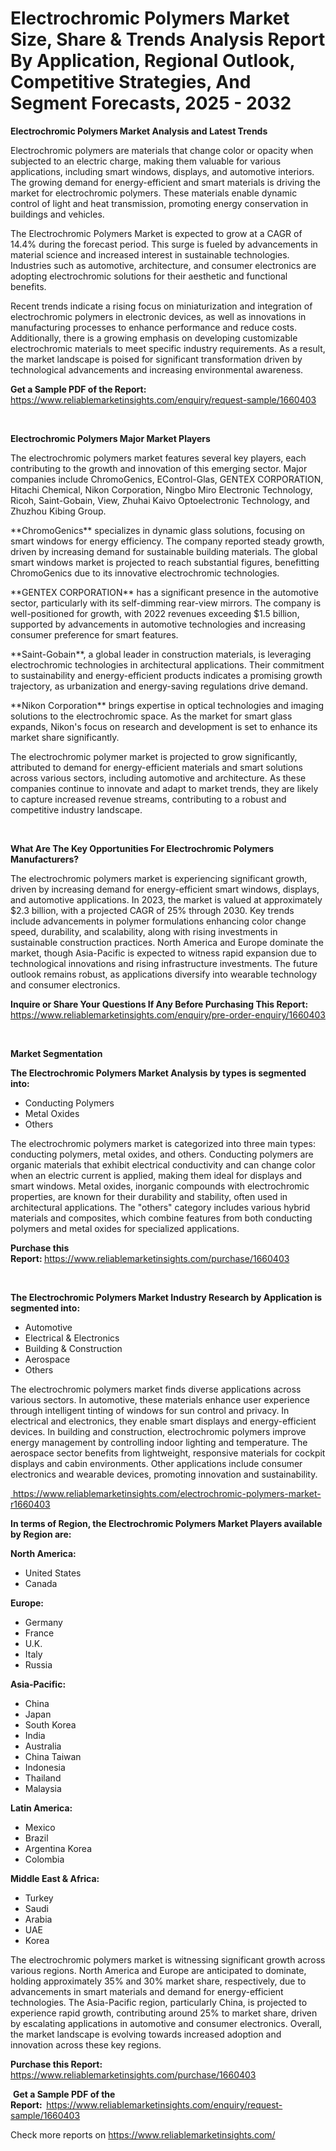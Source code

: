 <p><h1>Electrochromic Polymers Market Size, Share & Trends Analysis Report By Application, Regional Outlook, Competitive Strategies, And Segment Forecasts, 2025 - 2032</h1></p><p><strong>Electrochromic Polymers Market Analysis and Latest Trends</strong></p>
<p><p>Electrochromic polymers are materials that change color or opacity when subjected to an electric charge, making them valuable for various applications, including smart windows, displays, and automotive interiors. The growing demand for energy-efficient and smart materials is driving the market for electrochromic polymers. These materials enable dynamic control of light and heat transmission, promoting energy conservation in buildings and vehicles.</p><p>The Electrochromic Polymers Market is expected to grow at a CAGR of 14.4% during the forecast period. This surge is fueled by advancements in material science and increased interest in sustainable technologies. Industries such as automotive, architecture, and consumer electronics are adopting electrochromic solutions for their aesthetic and functional benefits.</p><p>Recent trends indicate a rising focus on miniaturization and integration of electrochromic polymers in electronic devices, as well as innovations in manufacturing processes to enhance performance and reduce costs. Additionally, there is a growing emphasis on developing customizable electrochromic materials to meet specific industry requirements. As a result, the market landscape is poised for significant transformation driven by technological advancements and increasing environmental awareness.</p></p>
<p><strong>Get a Sample PDF of the Report:&nbsp;</strong> <a href="https://www.reliablemarketinsights.com/enquiry/request-sample/1660403?utm_campaign=2106&utm_medium=2&utm_source=Github&utm_content=ia&utm_term=30012025&utm_id=electrochromic-polymers">https://www.reliablemarketinsights.com/enquiry/request-sample/1660403</a></p>
<p>&nbsp;</p>
<p><strong>Electrochromic Polymers Major Market Players</strong></p>
<p><p>The electrochromic polymers market features several key players, each contributing to the growth and innovation of this emerging sector. Major companies include ChromoGenics, EControl-Glas, GENTEX CORPORATION, Hitachi Chemical, Nikon Corporation, Ningbo Miro Electronic Technology, Ricoh, Saint-Gobain, View, Zhuhai Kaivo Optoelectronic Technology, and Zhuzhou Kibing Group.</p><p>**ChromoGenics** specializes in dynamic glass solutions, focusing on smart windows for energy efficiency. The company reported steady growth, driven by increasing demand for sustainable building materials. The global smart windows market is projected to reach substantial figures, benefitting ChromoGenics due to its innovative electrochromic technologies.</p><p>**GENTEX CORPORATION** has a significant presence in the automotive sector, particularly with its self-dimming rear-view mirrors. The company is well-positioned for growth, with 2022 revenues exceeding $1.5 billion, supported by advancements in automotive technologies and increasing consumer preference for smart features.</p><p>**Saint-Gobain**, a global leader in construction materials, is leveraging electrochromic technologies in architectural applications. Their commitment to sustainability and energy-efficient products indicates a promising growth trajectory, as urbanization and energy-saving regulations drive demand.</p><p>**Nikon Corporation** brings expertise in optical technologies and imaging solutions to the electrochromic space. As the market for smart glass expands, Nikon's focus on research and development is set to enhance its market share significantly.</p><p>The electrochromic polymer market is projected to grow significantly, attributed to demand for energy-efficient materials and smart solutions across various sectors, including automotive and architecture. As these companies continue to innovate and adapt to market trends, they are likely to capture increased revenue streams, contributing to a robust and competitive industry landscape.</p></p>
<p>&nbsp;</p>
<p><strong>What Are The Key Opportunities For Electrochromic Polymers Manufacturers?</strong></p>
<p><p>The electrochromic polymers market is experiencing significant growth, driven by increasing demand for energy-efficient smart windows, displays, and automotive applications. In 2023, the market is valued at approximately $2.3 billion, with a projected CAGR of 25% through 2030. Key trends include advancements in polymer formulations enhancing color change speed, durability, and scalability, along with rising investments in sustainable construction practices. North America and Europe dominate the market, though Asia-Pacific is expected to witness rapid expansion due to technological innovations and rising infrastructure investments. The future outlook remains robust, as applications diversify into wearable technology and consumer electronics.</p></p>
<p><strong>Inquire or Share Your Questions If Any Before Purchasing This Report:</strong> <a href="https://www.reliablemarketinsights.com/enquiry/pre-order-enquiry/1660403?utm_campaign=2106&utm_medium=2&utm_source=Github&utm_content=ia&utm_term=30012025&utm_id=electrochromic-polymers">https://www.reliablemarketinsights.com/enquiry/pre-order-enquiry/1660403</a></p>
<p>&nbsp;</p>
<p><strong>Market Segmentation</strong></p>
<p><strong>The Electrochromic Polymers Market Analysis by types is segmented into:</strong></p>
<p><ul><li>Conducting Polymers</li><li>Metal Oxides</li><li>Others</li></ul></p>
<p><p>The electrochromic polymers market is categorized into three main types: conducting polymers, metal oxides, and others. Conducting polymers are organic materials that exhibit electrical conductivity and can change color when an electric current is applied, making them ideal for displays and smart windows. Metal oxides, inorganic compounds with electrochromic properties, are known for their durability and stability, often used in architectural applications. The "others" category includes various hybrid materials and composites, which combine features from both conducting polymers and metal oxides for specialized applications.</p></p>
<p><strong>Purchase this Report:&nbsp;</strong><a href="https://www.reliablemarketinsights.com/purchase/1660403?utm_campaign=2106&utm_medium=2&utm_source=Github&utm_content=ia&utm_term=30012025&utm_id=electrochromic-polymers">https://www.reliablemarketinsights.com/purchase/1660403</a></p>
<p>&nbsp;</p>
<p><strong>The Electrochromic Polymers Market Industry Research by Application is segmented into:</strong></p>
<p><ul><li>Automotive</li><li>Electrical & Electronics</li><li>Building & Construction</li><li>Aerospace</li><li>Others</li></ul></p>
<p><p>The electrochromic polymers market finds diverse applications across various sectors. In automotive, these materials enhance user experience through intelligent tinting of windows for sun control and privacy. In electrical and electronics, they enable smart displays and energy-efficient devices. In building and construction, electrochromic polymers improve energy management by controlling indoor lighting and temperature. The aerospace sector benefits from lightweight, responsive materials for cockpit displays and cabin environments. Other applications include consumer electronics and wearable devices, promoting innovation and sustainability.</p></p>
<p><a href="https://www.reliablemarketinsights.com/electrochromic-polymers-market-r1660403?utm_campaign=2106&utm_medium=2&utm_source=Github&utm_content=ia&utm_term=30012025&utm_id=electrochromic-polymers">&nbsp;https://www.reliablemarketinsights.com/electrochromic-polymers-market-r1660403</a></p>
<p><strong>In terms of Region, the Electrochromic Polymers Market Players available by Region are:</strong></p>
<p>
    <p> <strong> North America: </strong>
        <ul>
            <li>United States</li>
            <li>Canada</li>
        </ul>
        </p> 
    <p> <strong> Europe: </strong>
        <ul>
            <li>Germany</li>
            <li>France</li>
            <li>U.K.</li>
            <li>Italy</li>
            <li>Russia</li>
        </ul>
        </p> 
    <p> <strong> Asia-Pacific: </strong>
        <ul>
            <li>China</li>
            <li>Japan</li>
            <li>South Korea</li>
            <li>India</li>
            <li>Australia</li>
            <li>China Taiwan</li>
            <li>Indonesia</li>
            <li>Thailand</li>
            <li>Malaysia</li>
        </ul>
        </p> 
    <p> <strong> Latin America: </strong>
        <ul>
            <li>Mexico</li>
            <li>Brazil</li>
            <li>Argentina Korea</li>
            <li>Colombia</li>
        </ul>
        </p> 
    <p> <strong> Middle East & Africa: </strong>
        <ul>
            <li>Turkey</li>
            <li>Saudi</li>
            <li>Arabia</li>
            <li>UAE</li>
            <li>Korea</li>
        </ul>
    </p>
    </p>
<p><p>The electrochromic polymers market is witnessing significant growth across various regions. North America and Europe are anticipated to dominate, holding approximately 35% and 30% market share, respectively, due to advancements in smart materials and demand for energy-efficient technologies. The Asia-Pacific region, particularly China, is projected to experience rapid growth, contributing around 25% to market share, driven by escalating applications in automotive and consumer electronics. Overall, the market landscape is evolving towards increased adoption and innovation across these key regions.</p></p>
<p><strong>Purchase this Report: </strong><a href="https://www.reliablemarketinsights.com/purchase/1660403?utm_campaign=2106&utm_medium=2&utm_source=Github&utm_content=ia&utm_term=30012025&utm_id=electrochromic-polymers">https://www.reliablemarketinsights.com/purchase/1660403</a></p>
<p>&nbsp;<strong>Get a Sample PDF of the Report:&nbsp;&nbsp;</strong><a href="https://www.reliablemarketinsights.com/enquiry/request-sample/1660403?utm_campaign=2106&utm_medium=2&utm_source=Github&utm_content=ia&utm_term=30012025&utm_id=electrochromic-polymers">https://www.reliablemarketinsights.com/enquiry/request-sample/1660403</a></p>
<p><strong></strong></p>
<p>Check more reports on <a href="https://www.reliablemarketinsights.com/?utm_campaign=2106&utm_medium=2&utm_source=Github&utm_content=ia&utm_term=30012025&utm_id=electrochromic-polymers">https://www.reliablemarketinsights.com/</a></p>